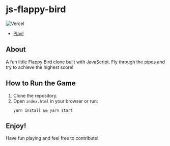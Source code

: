 # js-flappy-bird

![Vercel](https://vercelbadge.vercel.app/api/serhatkaya/js-flappy-bird)

- [Play!](https://flappyjs.vercel.app/)

## About

A fun little Flappy Bird clone built with JavaScript. Fly through the pipes and try to achieve the highest score!

## How to Run the Game

1. Clone the repository.
2. Open `index.html` in your browser or run:
   ```
   yarn install && yarn start
   ```

## Enjoy!

Have fun playing and feel free to contribute!
